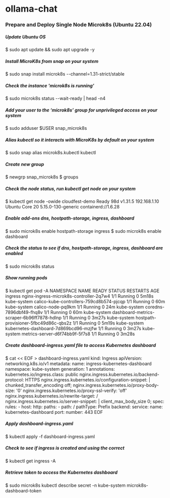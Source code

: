 # ollama-chat
### Prepare and Deploy Single Node Microk8s (Ubuntu 22.04)
##### Update Ubuntu OS
$ sudo apt update && sudo apt upgrade -y

##### Install MicroK8s from snap on your system
$ sudo snap install microk8s --channel=1.31-strict/stable

##### Check the instance 'microk8s is running'
$ sudo microk8s status --wait-ready | head -n4

##### Add your user to the ‘microk8s’ group for unprivileged access on your system
$ sudo adduser $USER snap_microk8s

##### Alias kubectl so it interacts with MicroK8s by default on your system
$ sudo snap alias microk8s.kubectl kubectl

##### Create new group 
$ newgrp snap_microk8s
$ groups

##### Check the node status, run kubectl get node on your system
$ kubectl get node -owide
cloudfest-demo         Ready    <none>   98d     v1.31.5   192.168.1.10   <none>        Ubuntu Core 20   5.15.0-130-generic   containerd://1.6.28

##### Enable add-ons dns, hostpath-storage, ingress, dashboard
$ sudo microk8s enable hostpath-storage ingress
$ sudo microk8s enable dashboard

##### Check the status to see if dns, hostpath-storage, ingress, dashboard are enabled
$ sudo microk8s status

##### Show running pods
$ kubectl get pod -A
NAMESPACE     NAME                                         READY   STATUS    RESTARTS   AGE
ingress       nginx-ingress-microk8s-controller-2q7w4      1/1     Running   0          5m18s
kube-system   calico-kube-controllers-759cd8b574-pjcqp     1/1     Running   0          60m
kube-system   calico-node-pq9km                            1/1     Running   0          24m
kube-system   coredns-7896dbf49-fhq8v                      1/1     Running   0          60m
kube-system   dashboard-metrics-scraper-6b96ff7878-hdlnp   1/1     Running   0          3m27s
kube-system   hostpath-provisioner-5fbc49d86c-qbs2z        1/1     Running   0          5m19s
kube-system   kubernetes-dashboard-7d869bcd96-mzjfw        1/1     Running   0          3m27s
kube-system   metrics-server-d6f74bb9f-5f7s8               1/1     Running   0          3m28s

##### Create dashboard-ingress.yaml file to access Kubernetes dashboard
$ cat << EOF > dashboard-ingress.yaml
kind: Ingress
apiVersion: networking.k8s.io/v1
metadata:
  name: ingress-kubernetes-dashboard
  namespace: kube-system
  generation: 1
  annotations:
    kubernetes.io/ingress.class: public
    nginx.ingress.kubernetes.io/backend-protocol: HTTPS
    nginx.ingress.kubernetes.io/configuration-snippet: |
      chunked_transfer_encoding off;
    nginx.ingress.kubernetes.io/proxy-body-size: '0'
    nginx.ingress.kubernetes.io/proxy-ssl-verify: 'off'
    nginx.ingress.kubernetes.io/rewrite-target: /
    nginx.ingress.kubernetes.io/server-snippet: |
      client_max_body_size 0;
spec:
  rules:
    - host: <your dashboard dns name> 
      http:
        paths:
          - path: /
            pathType: Prefix
            backend:
              service:
                name: kubernetes-dashboard
                port:
                  number: 443
EOF

##### Apply dashboard-ingress.yaml
$ kubectl apply -f dashboard-ingress.yaml 

##### Check to see if ingress is created and using the correct <dashboard dns name>
$ kubectl get ingress -A

##### Retrieve token to access the Kubernetes dashboard
$ sudo microk8s kubectl describe secret -n kube-system microk8s-dashboard-token


